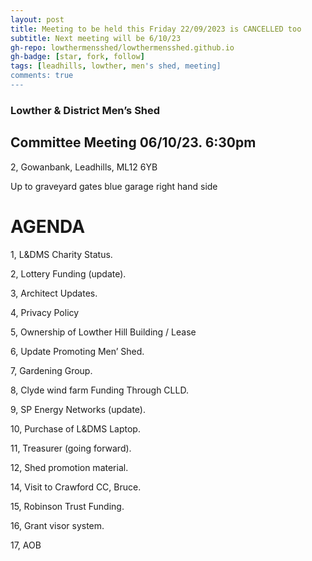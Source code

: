```yaml
---
layout: post
title: Meeting to be held this Friday 22/09/2023 is CANCELLED too 
subtitle: Next meeting will be 6/10/23
gh-repo: lowthermensshed/lowthermensshed.github.io
gh-badge: [star, fork, follow]
tags: [leadhills, lowther, men's shed, meeting]
comments: true
---
```

### Lowther & District Men’s Shed

## Committee Meeting 06/10/23. 6:30pm 

2, Gowanbank, Leadhills, ML12 6YB 

Up to graveyard gates blue garage right hand side

# AGENDA 

1, L&DMS Charity Status. 

2, Lottery Funding (update). 

3, Architect Updates. 

4, Privacy Policy 

5, Ownership of Lowther Hill Building / Lease 

6, Update Promoting Men’ Shed. 

7, Gardening Group. 

8, Clyde wind farm Funding Through CLLD. 

9, SP Energy Networks (update). 

10, Purchase of L&DMS Laptop. 

11, Treasurer (going forward). 

12, Shed promotion material. 

14, Visit to Crawford CC, Bruce. 

15, Robinson Trust Funding. 

16, Grant visor system. 

17, AOB 